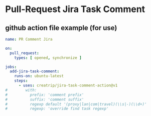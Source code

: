 # Pull-Request Jira Task Comment

## github action file example (for use)

```yml
name: PR Comment Jira

on:
  pull_request:
    types: [ opened, synchronize ]

jobs:
  add-jira-task-comment:
    runs-on: ubuntu-latest
    steps:
      - uses: creatrip/jira-task-comment-action@v1
#        with:
#          prefix: 'comment prefix'
#          suffix: 'comment suffix'
#          regexp default '(proxy|lan|com|travel)(\\s|-)(\\d+)' 
#          regexp: 'override find task regexp'

```
